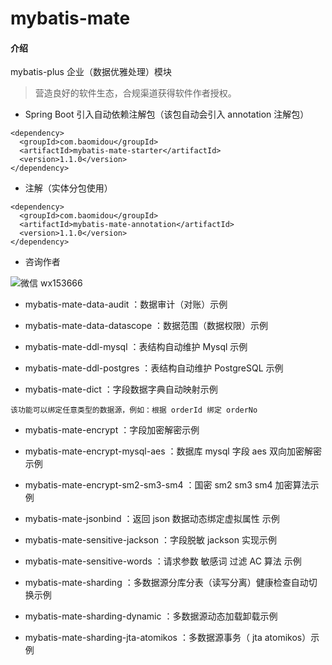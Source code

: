 # mybatis-mate

#### 介绍
mybatis-plus 企业（数据优雅处理）模块

> 营造良好的软件生态，合规渠道获得软件作者授权。

- Spring Boot 引入自动依赖注解包（该包自动会引入 annotation 注解包）

```
<dependency>
  <groupId>com.baomidou</groupId>
  <artifactId>mybatis-mate-starter</artifactId>
  <version>1.1.0</version>
</dependency>
```

- 注解（实体分包使用）

```
<dependency>
  <groupId>com.baomidou</groupId>
  <artifactId>mybatis-mate-annotation</artifactId>
  <version>1.1.0</version>
</dependency>
```

- 咨询作者

![微信 wx153666](https://images.gitee.com/uploads/images/2021/0903/235825_2d017339_12260.jpeg)

- mybatis-mate-data-audit ：数据审计（对账）示例

- mybatis-mate-data-datascope ：数据范围（数据权限）示例

- mybatis-mate-ddl-mysql ：表结构自动维护 Mysql 示例

- mybatis-mate-ddl-postgres ：表结构自动维护 PostgreSQL 示例

- mybatis-mate-dict ：字段数据字典自动映射示例

`该功能可以绑定任意类型的数据源，例如：根据 orderId 绑定 orderNo`

- mybatis-mate-encrypt ：字段加密解密示例

- mybatis-mate-encrypt-mysql-aes ：数据库 mysql 字段 aes 双向加密解密示例

- mybatis-mate-encrypt-sm2-sm3-sm4 ：国密 sm2 sm3 sm4 加密算法示例

- mybatis-mate-jsonbind ：返回 json 数据动态绑定虚拟属性 示例

- mybatis-mate-sensitive-jackson ：字段脱敏 jackson 实现示例

- mybatis-mate-sensitive-words ：请求参数 敏感词 过滤 AC 算法 示例

- mybatis-mate-sharding ：多数据源分库分表（读写分离）健康检查自动切换示例

- mybatis-mate-sharding-dynamic ：多数据源动态加载卸载示例

- mybatis-mate-sharding-jta-atomikos ：多数据源事务（ jta atomikos）示例

